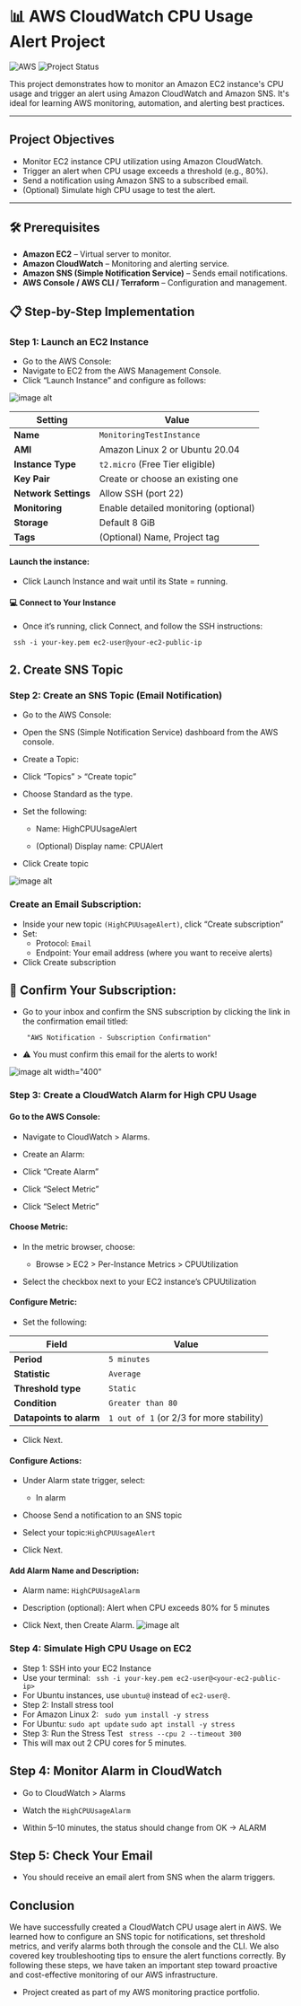 
# 📊 AWS CloudWatch CPU Usage Alert Project
![AWS](https://img.shields.io/badge/Built%20with-AWS-orange?style=flat&logo=amazonaws)
![Project Status](https://img.shields.io/badge/status-in--progress-yellow)

This project demonstrates how to monitor an Amazon EC2 instance's CPU usage and trigger an alert using Amazon CloudWatch and Amazon SNS. It's ideal for learning AWS monitoring, automation, and alerting best practices.

---

## Project Objectives

- Monitor EC2 instance CPU utilization using Amazon CloudWatch.
- Trigger an alert when CPU usage exceeds a threshold (e.g., 80%).
- Send a notification using Amazon SNS to a subscribed email.
- (Optional) Simulate high CPU usage to test the alert.

---

## 🛠️ Prerequisites

- **Amazon EC2** – Virtual server to monitor.
- **Amazon CloudWatch** – Monitoring and alerting service.
- **Amazon SNS (Simple Notification Service)** – Sends email notifications.
- **AWS Console / AWS CLI / Terraform** – Configuration and management.

## 📋 Step-by-Step Implementation
  
### Step 1: Launch an EC2 Instance    
- Go to the AWS Console:
- Navigate to EC2 from the AWS Management Console.
-  Click “Launch Instance” and configure as follows:
  
  ![image alt](https://github.com/Juniorklb/AWS-CPU-cloudwatch-usage-alert/blob/48aec178d0986b93e5d9f3d242cbef4571d45aca/image/EC2.PNG)

| Setting                  | Value                           |
|--------------------------|---------------------------------|
| **Name**                 | `MonitoringTestInstance`        |
| **AMI**                  | Amazon Linux 2 or Ubuntu 20.04  |
| **Instance Type**        | `t2.micro` (Free Tier eligible) |
| **Key Pair**             | Create or choose an existing one |
| **Network Settings**     | Allow SSH (port 22)             |
| **Monitoring**           | Enable detailed monitoring (optional) |
| **Storage**              | Default 8 GiB                   |
| **Tags**                 | (Optional) Name, Project tag    |

#### Launch the instance:
- Click Launch Instance and wait until its State = running.

#### 💻 Connect to Your Instance
- Once it’s running, click Connect, and follow the SSH instructions:

 `` ssh -i your-key.pem ec2-user@your-ec2-public-ip``

## 2. Create SNS Topic
### Step 2: Create an SNS Topic (Email Notification)
- Go to the AWS Console:
- Open the SNS (Simple Notification Service) dashboard from the AWS console.

- Create a Topic:
- Click “Topics” > “Create topic”

- Choose Standard as the type.

- Set the following:

    - Name: HighCPUUsageAlert

    - (Optional) Display name: CPUAlert
- Click Create topic
  
![image alt](https://github.com/Juniorklb/AWS-CPU-cloudwatch-usage-alert/blob/2434d33a3e419f0b7351dbf50a13f347366a4704/image/SNNS.PNG)

### Create an Email Subscription:
- Inside your new topic ``(HighCPUUsageAlert)``, click “Create subscription”
- Set:
   - Protocol: ``Email``
   - Endpoint: Your email address (where you want to receive alerts)
- Click Create subscription

## 📩 Confirm Your Subscription:

- Go to your inbox and confirm the SNS subscription by clicking the link in the confirmation email titled:

    `` "AWS Notification - Subscription Confirmation"``

- ⚠️ You must confirm this email for the alerts to work!
  
 ![image alt  width="400" ](https://github.com/Juniorklb/AWS-CPU-cloudwatch-usage-alert/blob/a6d533a9c1a667080f5f3568a4aa1b9326c3f831/image/IMG_6838.jpeg) 
 
### Step 3: Create a CloudWatch Alarm for High CPU Usage
#### Go to the AWS Console:
- Navigate to CloudWatch > Alarms.

- Create an Alarm:
- Click “Create Alarm”
- Click “Select Metric”
- Click “Select Metric”
#### Choose Metric:
- In the metric browser, choose:

    - Browse > EC2 > Per-Instance Metrics > CPUUtilization

- Select the checkbox next to your EC2 instance’s CPUUtilization

#### Configure Metric:
  
- Set the following:
  
| Field                   | Value               |
|-------------------------|---------------------|
| **Period**              | `5 minutes`         |
| **Statistic**           | `Average`           |
| **Threshold type**      | `Static`            |
| **Condition**           | `Greater than 80`   |
| **Datapoints to alarm** | `1 out of 1` (or 2/3 for more stability) |

- Click Next.  
#### Configure Actions:
- Under Alarm state trigger, select:

   - In alarm

- Choose Send a notification to an SNS topic

- Select your topic:``HighCPUUsageAlert``

- Click Next.
  
 ####  Add Alarm Name and Description:
- Alarm name: ``HighCPUUsageAlarm``

- Description (optional): Alert when CPU exceeds 80% for 5 minutes

- Click Next, then Create Alarm.
 ![image alt](https://github.com/Juniorklb/AWS-CPU-cloudwatch-usage-alert/blob/631d03d5662e6e3c5efc003791fa4d8be14a34c0/image/metriccc.PNG)

### Step 4: Simulate High CPU Usage on EC2
- Step 1: SSH into your EC2 Instance
- Use your terminal:
 `` ssh -i your-key.pem ec2-user@<your-ec2-public-ip>``
- For Ubuntu instances, use ``ubuntu@`` instead of ``ec2-user@.``
- Step 2: Install stress tool
- For Amazon Linux 2:
`` sudo yum install -y stress``
- For Ubuntu:
``sudo apt update``
``sudo apt install -y stress``
- Step 3: Run the Stress Test
 `` stress --cpu 2 --timeout 300``
- This will max out 2 CPU cores for 5 minutes.
  
##  Step 4: Monitor Alarm in CloudWatch

- Go to CloudWatch > Alarms

- Watch the ``HighCPUUsageAlarm``

- Within 5–10 minutes, the status should change from OK → ALARM

##  Step 5: Check Your Email

- You should receive an email alert from SNS when the alarm triggers.



## Conclusion

We have successfully created a CloudWatch CPU usage alert in AWS. We learned how to configure an SNS topic for notifications, set threshold metrics, and verify alarms both through the console and the CLI. We also covered key troubleshooting tips to ensure the alert functions correctly. By following these steps, we have taken an important step toward proactive and cost-effective monitoring of our AWS infrastructure.

- Project created as part of my AWS monitoring practice portfolio.

